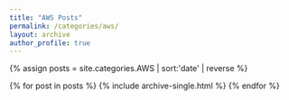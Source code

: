 ```yaml
---
title: "AWS Posts"
permalink: /categories/aws/
layout: archive
author_profile: true
---
```


{% assign posts = site.categories.AWS | sort:'date' | reverse %}

{% for post in posts %}
    {% include archive-single.html %}
{% endfor %}
